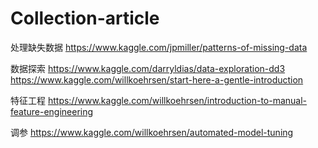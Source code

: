 # Collection-article
处理缺失数据
https://www.kaggle.com/jpmiller/patterns-of-missing-data


数据探索
https://www.kaggle.com/darryldias/data-exploration-dd3
https://www.kaggle.com/willkoehrsen/start-here-a-gentle-introduction

特征工程
https://www.kaggle.com/willkoehrsen/introduction-to-manual-feature-engineering

调参
https://www.kaggle.com/willkoehrsen/automated-model-tuning
